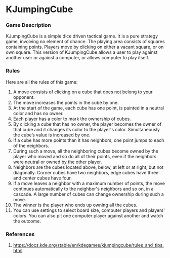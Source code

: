 KJumpingCube
============

### Game Description
KJumpingCube is a simple dice driven tactical game. It is a pure strategy game, involving no element of chance. The playing area consists of squares containing points. Players move by clicking on either a vacant square, or on own square. This version of KJumpingCube allows a user to play against another user or against a computer, or allows computer to play itself.

### Rules

Here are all the rules of this game:

1. A move consists of clicking on a cube that does not belong to your opponent.
2. The move increases the points in the cube by one.
3. At the start of the game, each cube has one point, is painted in a neutral color and has no owner.
4. Each player has a color to mark the ownership of cubes.
5. By clicking a cube that has no owner, the player becomes the owner of that cube and it changes its color to the player's color. Simultaneously the cube’s value is increased by one.
6. If a cube has more points than it has neighbors, one point jumps to each of the neighbors.
7. During such a move, all the neighboring cubes become owned by the player who moved and so do all of their points, even if the neighbors were neutral or owned by the other player.
8. Neighbors are the cubes located above, below, at left or at right, but not diagonally. Corner cubes have two neighbors, edge cubes have three and center cubes have four.
9. If a move leaves a neighbor with a maximum number of points, the move continues automatically to the neighbor's neighbors and so on, in a cascade. A large number of cubes can change ownership during such a move.
10. The winner is the player who ends up owning all the cubes.
11. You can use settings to select board size, computer players and players' colors. You can also pit one computer player against another and watch the outcome.

### References
1. https://docs.kde.org/stable/en/kdegames/kjumpingcube/rules_and_tips.html
